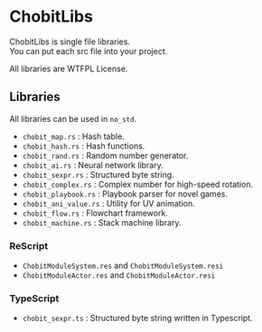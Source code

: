 ChobitLibs
==========

ChobitLibs is single file libraries.  
You can put each src file into your project.

All libraries are WTFPL License.

Libraries
---------

All libraries can be used in `no_std`.

* `chobit_map.rs` : Hash table.
* `chobit_hash.rs` : Hash functions.
* `chobit_rand.rs` : Random number generator.
* `chobit_ai.rs` : Neural network library.
* `chobit_sexpr.rs` : Structured byte string.
* `chobit_complex.rs` : Complex number for high-speed rotation.
* `chobit_playbook.rs` : Playbook parser for novel games.
* `chobit_ani_value.rs` : Utility for UV animation.
* `chobit_flow.rs` : Flowchart framework.
* `chobit_machine.rs` : Stack machine library.

### ReScript

*  `ChobitModuleSystem.res` and `ChobitModuleSystem.resi`
*  `ChobitModuleActor.res` and `ChobitModuleActor.resi`

### TypeScript

* `chobit_sexpr.ts` : Structured byte string written in Typescript.

